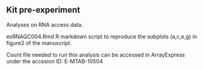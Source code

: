 ## Kit pre-experiment
Analyses on RNA access data.

exRNAQC004.Rmd R markdown script to reproduce the subplots (a,c,e,g) in figure2 of the manuscript.

Count file needed to run this analysis can be accessed in ArrayExpress under the accesion ID: E-MTAB-10504

